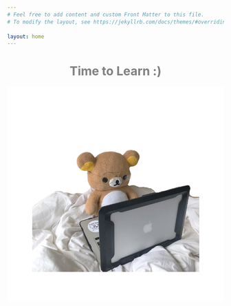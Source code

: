 ```yaml
---
# Feel free to add content and custom Front Matter to this file.
# To modify the layout, see https://jekyllrb.com/docs/themes/#overriding-theme-defaults

layout: home
---
```

<head>
    <title>CIT Senior Design Blog</title>
    <style>
        h1 {
            text-align: center;
            color: grey;
        }
    </style>
</head>
<body>
    <h1>Time to Learn :)</h1>
    <img src="images/rilakkumalearn.png" class="center">
</body>
